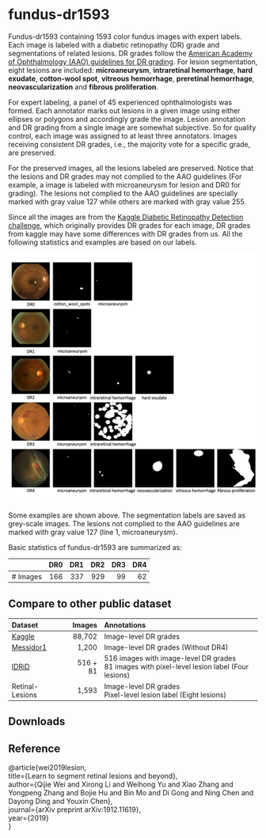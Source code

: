 # fundus-dr1593

Fundus-dr1593 containing 1593 color fundus images with expert labels. 
Each image is labeled with a diabetic retinopathy (DR) grade and segmentations of related lesions.
DR grades follow the [American Academy of Ophthalmology (AAO) guidelines for DR grading](https://www.aao.org/preferred-practice-pattern/diabetic-retinopathy-ppp-updated-2017).
For lesion segmentation, eight lesions are included: **microaneurysm**, **intraretinal hemorrhage**, **hard exudate**, **cotton-wool spot**, **vitreous hemorrhage**, **preretinal hemorrhage**, **neovascularization** and **fibrous proliferation**.

For expert labeling, a panel of 45 experienced ophthalmologists was formed. Each annotator marks out lesions in a given 
image using either ellipses or polygons and accordingly grade the image. Lesion annotation and DR grading from a single 
image are somewhat subjective. So for quality control, each image was assigned to at least three annotators. 
Images receiving consistent DR grades, i.e., the majority vote for a specific grade, are preserved.

For the preserved images, all the lesions labeled are preserved. Notice that the lesions and DR grades may not complied to the AAO guidelines (For example, a image is labeled with microaneurysm for lesion and DR0 for grading). The lesions not complied to the AAO guidelines are specially marked with gray value 127 while others are marked with gray value 255. 

Since all the images are from the [Kaggle Diabetic Retinopathy Detection challenge](https://www.kaggle.com/c/diabetic-retinopathy-detection), which originally provides DR grades for each image, DR grades from kaggle may have some differences with DR grades from us.
All the following statistics and examples are based on our labels.

![examples](examples.png)

Some examples are shown above. The segmentation labels are saved as grey-scale images. The lesions not complied to the AAO guidelines are marked with gray value 127 (line 1, microaneurysm).


Basic statistics of fundus-dr1593 are summarized as:

| | DR0 | DR1 | DR2 | DR3 |DR4 |
| :--   | --: | --:  | --:  | --:  | --:  |
| # Images | 166 | 337 | 929 | 99 | 62 |


## Compare to other public dataset

| Dataset         | Images  | Annotations |
| :--             | --:     | :--   |
| [Kaggle](https://www.kaggle.com/c/diabetic-retinopathy-detection)          | 88,702  | Image-level DR grades |
| [Messidor1](http://www.adcis.net/en/third-party/messidor/)       | 1,200   | Image-level DR grades (Without DR4) |
| [IDRiD](https://idrid.grand-challenge.org/Data/)  | 516 + 81     | 516 images with image-level DR grades <br> 81 images with pixel-level lesion label (Four lesions) |
| Retinal-Lesions | 1,593   | Image-level DR grades <br> Pixel-level lesion label (Eight lesions) |

## Downloads


## Reference
@article{wei2019lesion,  
  title={Learn to segment retinal lesions and beyond},  
  author={Qijie Wei and Xirong Li and Weihong Yu and Xiao Zhang and Yongpeng Zhang and Bojie Hu and Bin Mo and Di Gong and Ning Chen and Dayong Ding and Youxin Chen},  
  journal={arXiv preprint arXiv:1912.11619},  
  year={2019}  
}

